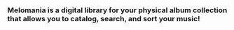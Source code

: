 ### Melomania is a digital library for your physical album collection that allows you to catalog, search, and sort your music!
